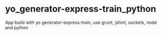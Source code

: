 yo_generator-express-train_python
=================================

App build with yo generator-express-train, use grunt, jshint, sockets, node and python 
